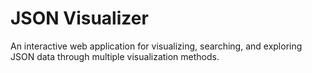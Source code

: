 # JSON Visualizer

An interactive web application for visualizing, searching, and exploring JSON data through multiple visualization methods.

